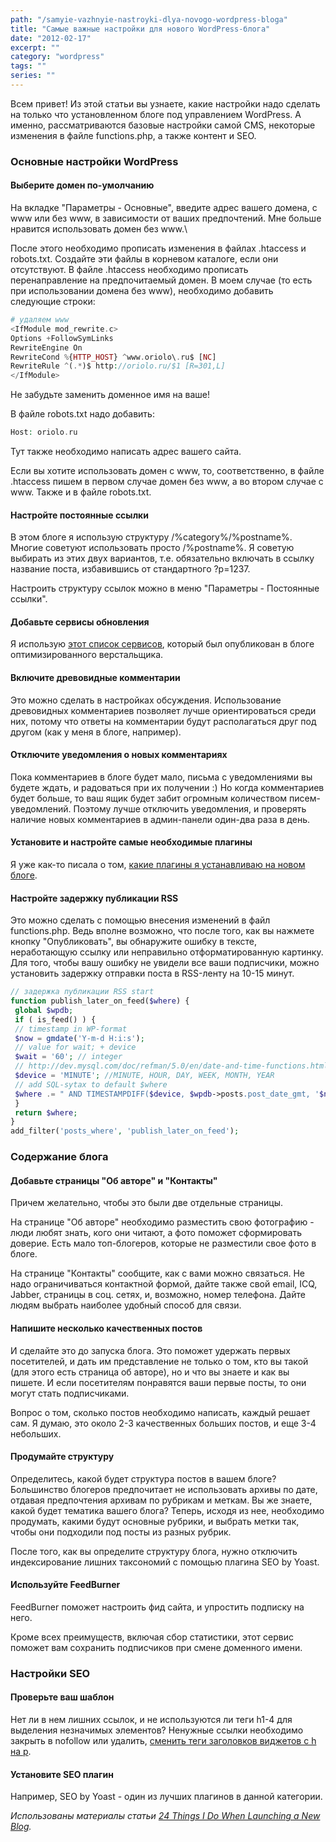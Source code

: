 ```yaml
---
path: "/samyie-vazhnyie-nastroyki-dlya-novogo-wordpress-bloga"
title: "Самые важные настройки для нового WordPress-блога"
date: "2012-02-17"
excerpt: ""
category: "wordpress"
tags: ""
series: ""
---
```


Всем привет! Из этой статьи вы узнаете, какие настройки надо сделать на только что установленном блоге под управлением WordPress. А именно, рассматриваются базовые настройки самой CMS, некоторые изменения в файле functions.php, а также контент и SEO.

### Основные настройки WordPress

#### Выберите домен по-умолчанию

На вкладке "Параметры - Основные", введите адрес вашего домена, с www или без www, в зависимости от ваших предпочтений. Мне больше нравится использовать домен без www.\\

После этого необходимо прописать изменения в файлах .htaccess и robots.txt. Создайте эти файлы в корневом каталоге, если они отсутствуют. В файле .htaccess необходимо прописать перенаправление на предпочитаемый домен. В моем случае (то есть при использовании домена без www), необходимо добавить следующие строки:

```php
# удаляем www
<IfModule mod_rewrite.c>
Options +FollowSymLinks
RewriteEngine On
RewriteCond %{HTTP_HOST} ^www.oriolo\.ru$ [NC]
RewriteRule ^(.*)$ http://oriolo.ru/$1 [R=301,L]
</IfModule>
```

Не забудьте заменить доменное имя на ваше!

В файле robots.txt надо добавить:

```php
Host: oriolo.ru
```

Тут также необходимо написать адрес вашего сайта.

Если вы хотите использовать домен с www, то, соответственно, в файле .htaccess пишем в первом случае домен без www, а во втором случае с www. Также и в файле robots.txt.

#### Настройте постоянные ссылки

В этом блоге я использую структуру /%category%/%postname%. Многие советуют использовать просто /%postname%. Я советую выбирать из этих двух вариантов, т.е. обязательно включать в ссылку название поста, избавившись от стандартного ?p=1237.

Настроить структуру ссылок можно в меню "Параметры - Постоянные ссылки".

#### Добавьте сервисы обновления

Я использую [этот список сервисов](http://www.gtalk.kz/how-to/kak-uskorit-indeksaciyu-sajta-ping-servisy.html), который был опубликован в блоге оптимизированного верстальщика.

#### Включите древовидные комментарии

Это можно сделать в настройках обсуждения. Использование древовидных комментариев позволяет лучше ориентироваться среди них, потому что ответы на комментарии будут располагаться друг под другом (как у меня в блоге, например).

#### Отключите уведомления о новых комментариях

Пока комментариев в блоге будет мало, письма с уведомлениями вы будете ждать, и радоваться при их получении :) Но когда комментариев будет больше, то ваш ящик будет забит огромным количеством писем-уведомлений. Поэтому лучше отключить уведомления, и проверять наличие новых комментариев в админ-панели один-два раза в день.

#### Установите и настройте самые необходимые плагины

Я уже как-то писала о том, [какие плагины я устанавливаю на новом блоге](http://oriolo.ru/wordpress/plaginyi-neobhodimyie-na-kazhdom-bloge/ "Плагины, необходимые на каждом блоге").

#### Настройте задержку публикации RSS

Это можно сделать с помощью внесения изменений в файл functions.php. Ведь вполне возможно, что после того, как вы нажмете кнопку "Опубликовать", вы обнаружите ошибку в тексте, неработающую ссылку или неправильно отформатированную картинку. Для того, чтобы вашу ошибку не увидели все ваши подписчики, можно установить задержку отправки поста в RSS-ленту на 10-15 минут.

```php
// задержка публикации RSS start
function publish_later_on_feed($where) {
 global $wpdb;
 if ( is_feed() ) {
 // timestamp in WP-format
 $now = gmdate('Y-m-d H:i:s');
 // value for wait; + device
 $wait = '60'; // integer
 // http://dev.mysql.com/doc/refman/5.0/en/date-and-time-functions.html#function_timestampdiff
 $device = 'MINUTE'; //MINUTE, HOUR, DAY, WEEK, MONTH, YEAR
 // add SQL-sytax to default $where
 $where .= " AND TIMESTAMPDIFF($device, $wpdb->posts.post_date_gmt, '$now') > $wait ";
 }
 return $where;
}
add_filter('posts_where', 'publish_later_on_feed');
```

### Содержание блога

#### Добавьте страницы "Об авторе" и "Контакты"

Причем желательно, чтобы это были две отдельные страницы.

На странице "Об авторе" необходимо разместить свою фотографию - люди любят знать, кого они читают, а фото поможет сформировать доверие. Есть мало топ-блогеров, которые не разместили свое фото в блоге.

На странице "Контакты" сообщите, как с вами можно связаться. Не надо ограничиваться контактной формой, дайте также свой email, ICQ, Jabber, страницы в соц. сетях, и, возможно, номер телефона. Дайте людям выбрать наиболее удобный способ для связи.

#### Напишите несколько качественных постов

И сделайте это до запуска блога. Это поможет удержать первых посетителей, и дать им представление не только о том, кто вы такой (для этого есть страница об авторе), но и что вы знаете и как вы пишете. И если посетителям понравятся ваши первые посты, то они могут стать подписчиками.

Вопрос о том, сколько постов необходимо написать, каждый решает сам. Я думаю, это около 2-3 качественных больших постов, и еще 3-4 небольших.

#### Продумайте структуру

Определитесь, какой будет структура постов в вашем блоге? Большинство блогеров предпочитает не использовать архивы по дате, отдавая предпочтения архивам по рубрикам и меткам. Вы же знаете, какой будет тематика вашего блога? Теперь, исходя из нее, необходимо продумать, какими будут основные рубрики, и выбрать метки так, чтобы они подходили под посты из разных рубрик.

После того, как вы определите структуру блога, нужно отключить индексирование лишних таксономий с помощью плагина SEO by Yoast.

#### Используйте FeedBurner

FeedBurner поможет настроить фид сайта, и упростить подписку на него.

Кроме всех преимуществ, включая сбор статистики, этот сервис поможет вам сохранить подписчиков при смене доменного имени.

### Настройки SEO

#### Проверьте ваш шаблон

Нет ли в нем лишних ссылок, и не используются ли теги h1-4 для выделения незначимых элементов? Ненужные ссылки необходимо закрыть в nofollow или удалить, [сменить теги заголовков виджетов с h на p](http://oriolo.ru/wordpress/optimizatsiya-zagolovkov-vidzhetov-v-shablone-wordpress/ "Оптимизация заголовков виджетов в шаблоне WordPress").

#### Установите SEO плагин

Например, SEO by Yoast - один из лучших плагинов в данной категории.

_Использованы материалы статьи [24 Things I Do When Launching a New Blog](http://www.viperchill.com/launching-new-blog/)._
